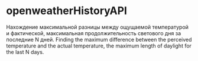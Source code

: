 # openweatherHistoryAPI
Нахождение максимальной разницы между ощущаемой температурой и фактической, максимальная продолжительность светового дня за последние N дней.
Finding the maximum difference between the perceived temperature and the actual temperature, the maximum length of daylight for the last N days.

